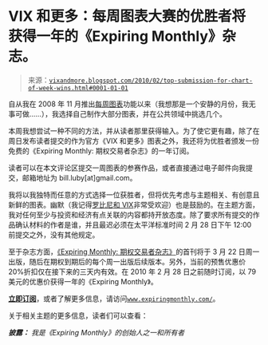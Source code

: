 <!--yml

分类：未分类

日期：2024-05-18 17:14:46

-->

# VIX 和更多：每周图表大赛的优胜者将获得一年的《Expiring Monthly》杂志。

> 来源：[`vixandmore.blogspot.com/2010/02/top-submission-for-chart-of-week-wins.html#0001-01-01`](http://vixandmore.blogspot.com/2010/02/top-submission-for-chart-of-week-wins.html#0001-01-01)

自从我在 2008 年 11 月推出[每周图表](http://vixandmore.blogspot.com/search/label/chart%20of%20the%20week)功能以来（我想那是一个安静的月份，我无事可做……），我选择自己制作大部分图表，并在公共领域中挑选几个。

本周我想尝试一种不同的方法，并从读者那里获得输入。为了使它更有趣，除了在周日发布读者提交的作为官方《VIX 和更多》图表之外，我还将为优胜者颁发一份免费的《Expiring Monthly: 期权交易者杂志》的一年订阅。

读者可以在本文评论区提交一周图表的参赛作品，或者直接通过电子邮件向我提交，邮箱地址为 bill.luby[at]gmail.com。

我将以我独特而任意的方式选择一位获胜者，但将优先考虑与主题相关、有创意且新鲜的图表。幽默（我记得[罗比尼和 VIX](http://vixandmore.blogspot.com/2009/06/roubini-and-vix.html)非常受欢迎）也是鼓励的。在主题方面，我对任何至少与投资和经济有点关联的内容都持开放态度。除了要求所有提交的作品确认材料的作者是谁，并且最迟必须在太平洋标准时间 2 月 28 日下午 12:00 前提交之外，没有其他规定。

至于杂志方面，[《Expiring Monthly: 期权交易者杂志》](http://www.expiringmonthly.com/)的首刊将于 3 月 22 日周一出版，随后在期权到期后的每个周一出版后续版本。另外，当前的预售优惠价 20%折扣仅在接下来的三天内有效。在 2010 年 2 月 28 日之前随时订阅，以 79 美元的优惠价获得一年的《Expiring Monthly》。

[**立即订阅**](http://www.expiringmonthly.com/subscribe/)，或者了解更多信息，请访问[`www.expiringmonthly.com/`](http://www.expiringmonthly.com/)。

关于相关主题的更多信息，读者们可以查看：

***披露：*** *我是《Expiring Monthly》的创始人之一和所有者*
